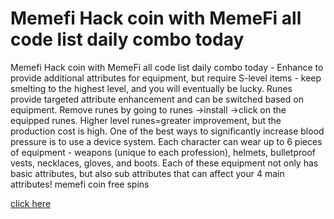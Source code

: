 # Memefi Hack coin with MemeFi all code list daily combo today

Memefi Hack coin with MemeFi all code list daily combo today - Enhance to provide additional attributes for equipment, but require S-level items - keep smelting to the highest level, and you will eventually be lucky. Runes provide targeted attribute enhancement and can be switched based on equipment. Remove runes by going to runes ->install ->click on the equipped runes. Higher level runes=greater improvement, but the production cost is high. One of the best ways to significantly increase blood pressure is to use a device system. Each character can wear up to 6 pieces of equipment - weapons (unique to each profession), helmets, bulletproof vests, necklaces, gloves, and boots. Each of these equipment not only has basic attributes, but also sub attributes that can affect your 4 main attributes! memefi coin free spins

[click here](https://justpaste.it/ls/bvvmv/rkecyinrc0z5sra2)

